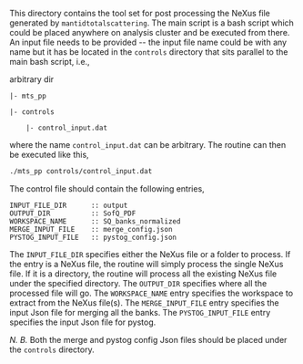 This directory contains the tool set for post processing the NeXus file
generated by `mantidtotalscattering`. The main script is a bash script which
could be placed anywhere on analysis cluster and be executed from there. An
input file needs to be provided -- the input file name could be with any name
but it has be located in the `controls` directory that sits parallel to the main
bash script, i.e.,

arbitrary dir

    |- mts_pp

    |- controls
    
        |- control_input.dat

where the name `control_input.dat` can be arbitrary. The routine can then be
executed like this,

```bash
./mts_pp controls/control_input.dat
```

The control file should contain the following entries,

```
INPUT_FILE_DIR      :: output
OUTPUT_DIR          :: SofQ_PDF
WORKSPACE_NAME      :: SQ_banks_normalized
MERGE_INPUT_FILE    :: merge_config.json
PYSTOG_INPUT_FILE   :: pystog_config.json
```

The `INPUT_FILE_DIR` specifies either the NeXus file or a folder to process. If
the entry is a NeXus file, the routine will simply process the single NeXus
file. If it is a directory, the routine will process all the existing NeXus file
under the specified directory. The `OUTPUT_DIR` specifies where all the
processed file will go. The `WORKSPACE_NAME` entry specifies the workspace to
extract from the NeXus file(s). The `MERGE_INPUT_FILE` entry specifies the input
Json file for merging all the banks. The `PYSTOG_INPUT_FILE` entry specifies the
input Json file for pystog.


*N. B.* Both the merge and pystog config Json files should be placed under
the `controls` directory.
